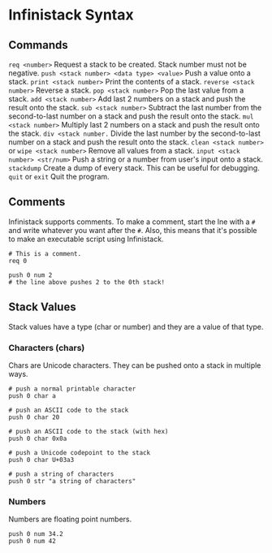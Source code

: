 
# Infinistack Syntax

## Commands

`req <number>` Request a stack to be created. Stack number must not be negative.
`push <stack number> <data type> <value>` Push a value onto a stack.
`print <stack number>` Print the contents of a stack.
`reverse <stack number>` Reverse a stack.
`pop <stack number>` Pop the last value from a stack.
`add <stack number>` Add last 2 numbers on a stack and push the result onto the stack.
`sub <stack number>` Subtract the last number from the second-to-last number on a stack and push the result onto the stack.
`mul <stack number>` Multiply last 2 numbers on a stack and push the result onto the stack.
`div <stack number.` Divide the last number by the second-to-last number on a stack and push the result onto the stack.
`clean <stack number>` or `wipe <stack number>` Remove all values from a stack.
`input <stack number> <str/num>` Push a string or a number from user's input onto a stack.
`stackdump` Create a dump of every stack. This can be useful for debugging.
`quit` or `exit` Quit the program.

## Comments

Infinistack supports comments. To make a comment, start the lne with a `#` and write whatever you want after the `#`. Also, this means that it's possible to make an executable script using Infinistack.

```
# This is a comment.
req 0

push 0 num 2
# the line above pushes 2 to the 0th stack!
```

## Stack Values

Stack values have a type (char or number) and they are a value of that type.

### Characters (chars)

Chars are Unicode characters. They can be pushed onto a stack in multiple ways.

```
# push a normal printable character
push 0 char a

# push an ASCII code to the stack
push 0 char 20

# push an ASCII code to the stack (with hex)
push 0 char 0x0a

# push a Unicode codepoint to the stack
push 0 char U+03a3

# push a string of characters
push 0 str "a string of characters"
```

### Numbers

Numbers are floating point numbers.

```
push 0 num 34.2
push 0 num 42
```
